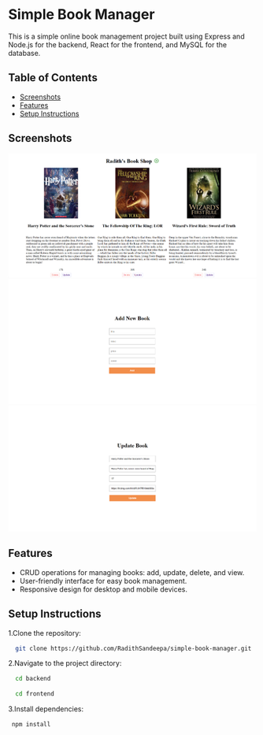 
# Simple Book Manager

This is a simple online book management project built using Express and Node.js for the backend, React for the frontend, and MySQL for the database.
## Table of Contents

- [Screenshots](#Screenshots)
- [Features](#Features)
- [Setup Instructions](#Setup-Instructions)


<a id="Screenshots"></a>
## Screenshots

![Home](https://github.com/RadithSandeepa/simple-book-manager/blob/main/photos/home.png)
![Add](https://github.com/RadithSandeepa/simple-book-manager/blob/main/photos/add.png)
![Update](https://github.com/RadithSandeepa/simple-book-manager/blob/main/photos/edit.png)

<a id="Features"></a>
## Features

- CRUD operations for managing books: add, update, delete, and view.
- User-friendly interface for easy book management.
- Responsive design for desktop and mobile devices.
  
<a id="Setup-Instructions"></a>
## Setup Instructions

  1.Clone the repository:

```bash
  git clone https://github.com/RadithSandeepa/simple-book-manager.git
```


 2.Navigate to the project directory:
 ```bash
   cd backend
```
```bash
  cd frontend
```

 3.Install dependencies:
 ```bash
  npm install
```
